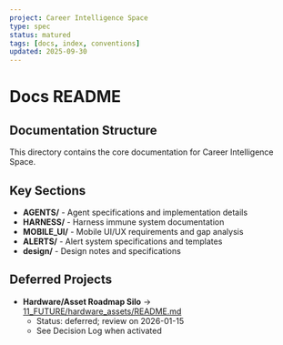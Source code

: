 ```yaml
---
project: Career Intelligence Space
type: spec
status: matured
tags: [docs, index, conventions]
updated: 2025-09-30
---
```


# Docs README

## Documentation Structure
This directory contains the core documentation for Career Intelligence Space.

## Key Sections
- **AGENTS/** - Agent specifications and implementation details
- **HARNESS/** - Harness immune system documentation
- **MOBILE_UI/** - Mobile UI/UX requirements and gap analysis
- **ALERTS/** - Alert system specifications and templates
- **design/** - Design notes and specifications

## Deferred Projects
- **Hardware/Asset Roadmap Silo** → [11_FUTURE/hardware_assets/README.md](../11_FUTURE/hardware_assets/README.md)
  - Status: deferred; review on 2026-01-15
  - See Decision Log when activated
